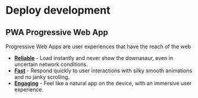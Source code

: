 # Deploy development

## PWA Progressive Web App

Progressive Web Apps are user experiences that have the reach of the web

* [**Reliable**](https://developers.google.com/web/progressive-web-apps/#reliable) - Load instantly and never show the downasaur, even in uncertain network conditions.
* [**Fast**](https://developers.google.com/web/progressive-web-apps/#fast) - Respond quickly to user interactions with silky smooth animations and no janky scrolling.
* [**Engaging**](https://developers.google.com/web/progressive-web-apps/#engaging) - Feel like a natural app on the device, with an immersive user experience.

